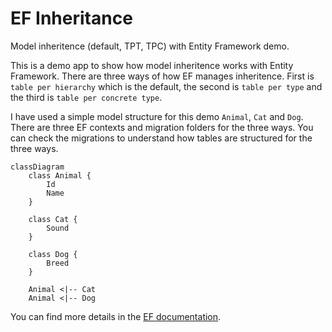 # EF Inheritance

Model inheritence (default, TPT, TPC) with Entity Framework demo. 

This is a demo app to show how model inheritence works with Entity Framework. There are 
three ways of how EF manages inheritence. First is `table per hierarchy` which is the default, 
the second is `table per type` and the third is `table per concrete type`.

I have used a simple model structure for this demo `Animal`, `Cat` and `Dog`. There are three
EF contexts and migration folders for the three ways. You can check the migrations to
understand how tables are structured for the three ways.

```mermaid
classDiagram
    class Animal {
        Id
        Name
    }
    
    class Cat {
        Sound
    }
    
    class Dog {
        Breed
    }
    
    Animal <|-- Cat
    Animal <|-- Dog
```

You can find more details in the [EF documentation](https://learn.microsoft.com/en-us/ef/core/modeling/inheritance).